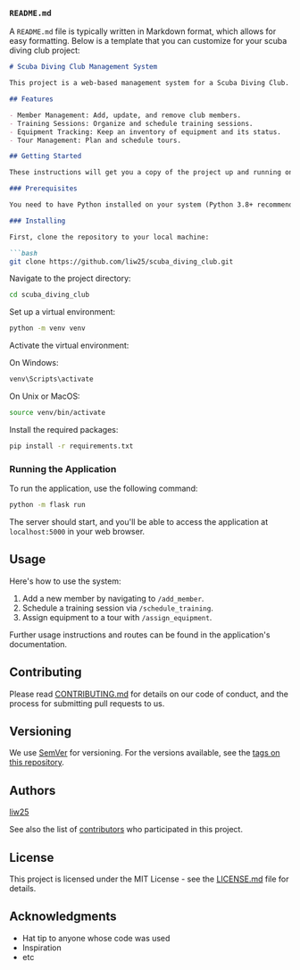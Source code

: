 
### `README.md`

A `README.md` file is typically written in Markdown format, which allows for easy formatting. Below is a template that you can customize for your scuba diving club project:

```markdown
# Scuba Diving Club Management System

This project is a web-based management system for a Scuba Diving Club. It handles member registration, training sessions scheduling, equipment management, and tour planning.

## Features

- Member Management: Add, update, and remove club members.
- Training Sessions: Organize and schedule training sessions.
- Equipment Tracking: Keep an inventory of equipment and its status.
- Tour Management: Plan and schedule tours.

## Getting Started

These instructions will get you a copy of the project up and running on your local machine for development and testing purposes.

### Prerequisites

You need to have Python installed on your system (Python 3.8+ recommended). You can download Python from [here](https://www.python.org/downloads/).

### Installing

First, clone the repository to your local machine:

```bash
git clone https://github.com/liw25/scuba_diving_club.git
```

Navigate to the project directory:

```bash
cd scuba_diving_club
```

Set up a virtual environment:

```bash
python -m venv venv
```

Activate the virtual environment:

On Windows:

```bash
venv\Scripts\activate
```

On Unix or MacOS:

```bash
source venv/bin/activate
```

Install the required packages:

```bash
pip install -r requirements.txt
```

### Running the Application

To run the application, use the following command:

```bash
python -m flask run
```

The server should start, and you'll be able to access the application at `localhost:5000` in your web browser.

## Usage

Here's how to use the system:

1. Add a new member by navigating to `/add_member`.
2. Schedule a training session via `/schedule_training`.
3. Assign equipment to a tour with `/assign_equipment`.

Further usage instructions and routes can be found in the application's documentation.

## Contributing

Please read [CONTRIBUTING.md](CONTRIBUTING.md) for details on our code of conduct, and the process for submitting pull requests to us.

## Versioning

We use [SemVer](http://semver.org/) for versioning. For the versions available, see the [tags on this repository](https://github.com/yourusername/scuba_diving_club/tags).

## Authors

 [liw25](https://github.com/liw25)

See also the list of [contributors](https://github.com/yourusername/scuba_diving_club/contributors) who participated in this project.

## License

This project is licensed under the MIT License - see the [LICENSE.md](LICENSE.md) file for details.

## Acknowledgments

- Hat tip to anyone whose code was used
- Inspiration
- etc
```


